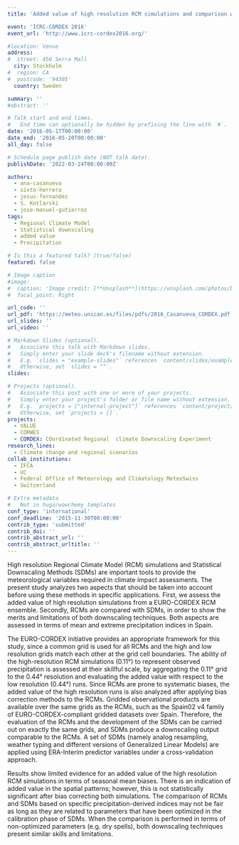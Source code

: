 ```yaml
---
title: 'Added value of high resolution RCM simulations and comparison with Statistical Downscaling Methods within the EURO-CORDEX framework'

event: 'ICRC-CORDEX 2016'
event_url: 'http://www.icrc-cordex2016.org/'

#location: Venue
address:
#  street: 450 Serra Mall
  city: Stockholm
#  region: CA
#  postcode: '94305'
  country: Sweden

summary: ''
#abstract: ''

# Talk start and end times.
#   End time can optionally be hidden by prefixing the line with `#`.
date: '2016-05-17T00:00:00'
date_end: '2016-05-20T00:00:00'
all_day: false

# Schedule page publish date (NOT talk date).
publishDate: '2022-03-24T00:00:00Z'

authors: 
  - ana-casanueva
  - sixto-herrera
  - jesus-fernandez
  - S. Kotlarski
  - jose-manuel-gutierrez
tags: 
  - Regional Climate Model
  - Statistical downscaling
  - added value
  - Precipitation

# Is this a featured talk? (true/false)
featured: false

# Image caption
#image:
#  caption: 'Image credit: [**Unsplash**](https://unsplash.com/photos/bzdhc5b3Bxs)'
#  focal_point: Right

url_code: ''
url_pdf: 'https://meteo.unican.es/files/pdfs/2016_Casanueva_CORDEX.pdf'
url_slides: ''
url_video: ''

# Markdown Slides (optional).
#   Associate this talk with Markdown slides.
#   Simply enter your slide deck's filename without extension.
#   E.g. `slides = "example-slides"` references `content/slides/example-slides.md`.
#   Otherwise, set `slides = ""`.
slides:

# Projects (optional).
#   Associate this post with one or more of your projects.
#   Simply enter your project's folder or file name without extension.
#   E.g. `projects = ["internal-project"]` references `content/project/deep-learning/index.md`.
#   Otherwise, set `projects = []`.
projects: 
  - VALUE
  - CORWES
  - CORDEX: COordinated Regional  climate Downscaling Experiment
research_lines: 
  - Climate change and regional scenarios
collab_institutions: 
  - IFCA
  - UC
  - Federal Office of Meteorology and Climatology MeteoSwiss
  - Switzerland

# Extra metadata
#   Not in hugo/wowchemy templates
conf_type: 'international'
conf_deadline: '2015-11-30T00:00:00'
contrib_type: 'submitted'
contrib_doi: ''
contrib_abstract_url: ''
contrib_abstract_urltitle: ''
---
```


High resolution Regional Climate Model (RCM) simulations and Statistical Downscaling Methods (SDMs) are important tools to provide the meteorological variables required in climate impact assessments. The present study analyzes two aspects that should be taken into account before using these methods in specific applications. First, we assess the added value of high resolution simulations from a EURO-CORDEX RCM ensemble. Secondly, RCMs are compared with SDMs, in order to show the merits and limitations of both downscaling techniques. Both aspects are assessed in terms of mean and extreme precipitation indices in Spain.
 
The EURO-CORDEX initiative provides an appropriate framework for this study, since a common grid is used for all RCMs and the high and low resolution grids match each other at the grid cell boundaries. The ability of the high-resolution RCM simulations (0.11°) to represent observed precipitation is assessed at their skillful scale, by aggregating the 0.11° grid to the 0.44° resolution and evaluating the added value with respect to the low resolution (0.44°) runs. Since RCMs are prone to systematic biases, the added value of the high resolution runs is also analyzed after applying bias correction methods to the RCMs. Gridded observational products are available over the same grids as the RCMs, such as the Spain02 v4 family of EURO-CORDEX-compliant gridded datasets over Spain. Therefore, the evaluation of the RCMs and the development of the SDMs can be carried out on exactly the same grids, and SDMs produce a downscaling output comparable to the RCMs. A set of SDMs (namely analog resampling, weather typing and different versions of Generalized Linear Models) are applied using ERA-Interim predictor variables under a cross-validation approach.

Results show limited evidence for an added value of the high resolution RCM simulations in terms of seasonal mean biases. There is an indication of added value in the spatial patterns; however, this is not statistically significant after bias correcting both simulations.
The comparison of RCMs and SDMs based on specific precipitation-derived indices may not be fair as long as they are related to parameters that have been optimized in the calibration phase of SDMs. When the comparison is performed in terms of non-optimized parameters (e.g. dry spells), both downscaling techniques present similar skills and limitations.
